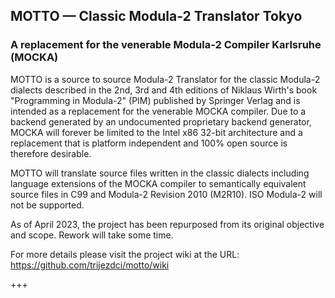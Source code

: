 ## MOTTO — Classic Modula-2 Translator Tokyo

### A replacement for the venerable Modula-2 Compiler Karlsruhe (MOCKA) ###

MOTTO is a source to source Modula-2 Translator for the classic Modula-2 dialects described in the 2nd, 3rd and 4th editions of Niklaus Wirth's book "Programming in Modula-2" (PIM) published by Springer Verlag and is intended as a replacement for the venerable MOCKA compiler. Due to a backend generated by an undocumented proprietary backend generator, MOCKA will forever be limited to the Intel x86 32-bit architecture and a replacement that is platform independent and 100% open source is therefore desirable.

MOTTO will translate source files written in the classic dialects including language extensions of the MOCKA compiler to semantically equivalent source files in C99 and Modula-2 Revision 2010 (M2R10). ISO Modula-2 will not be supported.

As of April 2023, the project has been repurposed from its original objective and scope. Rework will take some time.

For more details please visit the project wiki at the URL:
https://github.com/trijezdci/motto/wiki

+++
